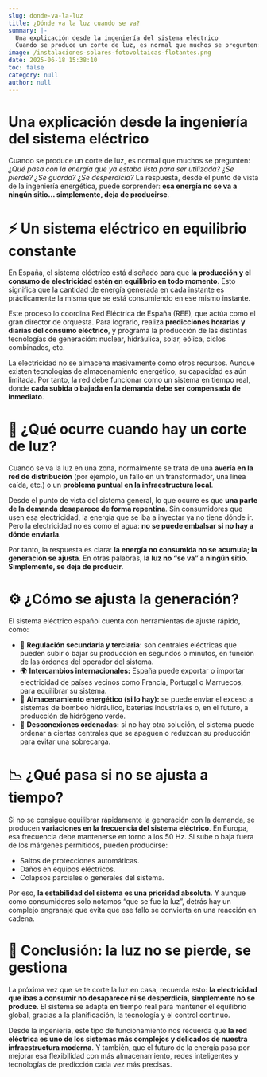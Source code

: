 ```yaml
---
slug: donde-va-la-luz
title: ¿Dónde va la luz cuando se va?
summary: |-
  Una explicación desde la ingeniería del sistema eléctrico
  Cuando se produce un corte de luz, es normal que muchos se pregunten: ¿Qué pasa con la energía que ya estaba lista para ser utilizada? ¿Se pierde? ¿Se guarda? ¿Se desperdicia? La respuesta, desde el punto de vista de la ingeniería energética, puede sorprender: esa energía no se va a ningún sitio… simplemente, deja de producirse.
image: /instalaciones-solares-fotovoltaicas-flotantes.png
date: 2025-06-18 15:38:10
toc: false
category: null
author: null
---
```

# Una explicación desde la ingeniería del sistema eléctrico

Cuando se produce un corte de luz, es normal que muchos se pregunten: _¿Qué pasa con la energía que ya estaba lista para ser utilizada? ¿Se pierde? ¿Se guarda? ¿Se desperdicia?_ La respuesta, desde el punto de vista de la ingeniería energética, puede sorprender: **esa energía no se va a ningún sitio… simplemente, deja de producirse**.

# ⚡ Un sistema eléctrico en equilibrio constante

En España, el sistema eléctrico está diseñado para que **la producción y el consumo de electricidad estén en equilibrio en todo momento**. Esto significa que la cantidad de energía generada en cada instante es prácticamente la misma que se está consumiendo en ese mismo instante.

Este proceso lo coordina Red Eléctrica de España (REE), que actúa como el gran director de orquesta. Para lograrlo, realiza **predicciones horarias y diarias del consumo eléctrico**, y programa la producción de las distintas tecnologías de generación: nuclear, hidráulica, solar, eólica, ciclos combinados, etc.

La electricidad no se almacena masivamente como otros recursos. Aunque existen tecnologías de almacenamiento energético, su capacidad es aún limitada. Por tanto, la red debe funcionar como un sistema en tiempo real, donde **cada subida o bajada en la demanda debe ser compensada de inmediato**.

# 🚨 ¿Qué ocurre cuando hay un corte de luz?

Cuando se va la luz en una zona, normalmente se trata de una **avería en la red de distribución** (por ejemplo, un fallo en un transformador, una línea caída, etc.) o un **problema puntual en la infraestructura local**.

Desde el punto de vista del sistema general, lo que ocurre es que **una parte de la demanda desaparece de forma repentina**. Sin consumidores que usen esa electricidad, la energía que se iba a inyectar ya no tiene dónde ir. Pero la electricidad no es como el agua: **no se puede embalsar si no hay a dónde enviarla**.

Por tanto, la respuesta es clara: **la energía no consumida no se acumula; la generación se ajusta**. En otras palabras, **la luz no “se va” a ningún sitio. Simplemente, se deja de producir.**

# ⚙️ ¿Cómo se ajusta la generación?

El sistema eléctrico español cuenta con herramientas de ajuste rápido, como:

- 🔄 **Regulación secundaria y terciaria:** son centrales eléctricas que pueden subir o bajar su producción en segundos o minutos, en función de las órdenes del operador del sistema.
- 🌍 **Intercambios internacionales:** España puede exportar o importar electricidad de países vecinos como Francia, Portugal o Marruecos, para equilibrar su sistema.
- 🔋 **Almacenamiento energético (si lo hay):** se puede enviar el exceso a sistemas de bombeo hidráulico, baterías industriales o, en el futuro, a producción de hidrógeno verde.
- 🔌 **Desconexiones ordenadas:** si no hay otra solución, el sistema puede ordenar a ciertas centrales que se apaguen o reduzcan su producción para evitar una sobrecarga.

# 📉 ¿Qué pasa si no se ajusta a tiempo?

Si no se consigue equilibrar rápidamente la generación con la demanda, se producen **variaciones en la frecuencia del sistema eléctrico**. En Europa, esa frecuencia debe mantenerse en torno a los 50 Hz. Si sube o baja fuera de los márgenes permitidos, pueden producirse:

- Saltos de protecciones automáticas.
- Daños en equipos eléctricos.
- Colapsos parciales o generales del sistema.

Por eso, **la estabilidad del sistema es una prioridad absoluta**. Y aunque como consumidores solo notamos “que se fue la luz”, detrás hay un complejo engranaje que evita que ese fallo se convierta en una reacción en cadena.

# 🧠 Conclusión: la luz no se pierde, se gestiona

La próxima vez que se te corte la luz en casa, recuerda esto: **la electricidad que ibas a consumir no desaparece ni se desperdicia, simplemente no se produce**. El sistema se adapta en tiempo real para mantener el equilibrio global, gracias a la planificación, la tecnología y el control continuo.

Desde la ingeniería, este tipo de funcionamiento nos recuerda que **la red eléctrica es uno de los sistemas más complejos y delicados de nuestra infraestructura moderna**. Y también, que el futuro de la energía pasa por mejorar esa flexibilidad con más almacenamiento, redes inteligentes y tecnologías de predicción cada vez más precisas.
